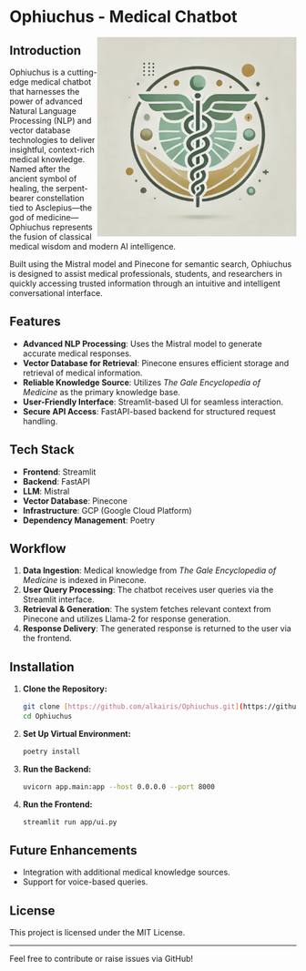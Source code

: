 # Ophiuchus - Medical Chatbot
<img align="right" alt="Coding" width="350" src="ophiuchus.webp">

## Introduction
Ophiuchus is a cutting-edge medical chatbot that harnesses the power of advanced Natural Language Processing (NLP) and vector database technologies to deliver insightful, context-rich medical knowledge. Named after the ancient symbol of healing, the serpent-bearer constellation tied to Asclepius—the god of medicine—Ophiuchus represents the fusion of classical medical wisdom and modern AI intelligence.

Built using the Mistral model and Pinecone for semantic search, Ophiuchus is designed to assist medical professionals, students, and researchers in quickly accessing trusted information through an intuitive and intelligent conversational interface.



## Features
- **Advanced NLP Processing**: Uses the Mistral model to generate accurate medical responses.
- **Vector Database for Retrieval**: Pinecone ensures efficient storage and retrieval of medical information.
- **Reliable Knowledge Source**: Utilizes *The Gale Encyclopedia of Medicine* as the primary knowledge base.
- **User-Friendly Interface**: Streamlit-based UI for seamless interaction.
- **Secure API Access**: FastAPI-based backend for structured request handling.

## Tech Stack
- **Frontend**: Streamlit
- **Backend**: FastAPI
- **LLM**: Mistral
- **Vector Database**: Pinecone
- **Infrastructure**: GCP (Google Cloud Platform)
- **Dependency Management**: Poetry

## Workflow
1. **Data Ingestion**: Medical knowledge from *The Gale Encyclopedia of Medicine* is indexed in Pinecone.
2. **User Query Processing**: The chatbot receives user queries via the Streamlit interface.
3. **Retrieval & Generation**: The system fetches relevant context from Pinecone and utilizes Llama-2 for response generation.
4. **Response Delivery**: The generated response is returned to the user via the frontend.

## Installation
1. **Clone the Repository:**
   ```bash
   git clone [https://github.com/alkairis/Ophiuchus.git](https://github.com/alkairis/Ophiuchus.git)
   cd Ophiuchus
   ```
2. **Set Up Virtual Environment:**
   ```bash
   poetry install
   ```
3. **Run the Backend:**
   ```bash
   uvicorn app.main:app --host 0.0.0.0 --port 8000
   ```
4. **Run the Frontend:**
   ```bash
   streamlit run app/ui.py
   ```

## Future Enhancements
- Integration with additional medical knowledge sources.
- Support for voice-based queries.

## License
This project is licensed under the MIT License.

---
Feel free to contribute or raise issues via GitHub!
